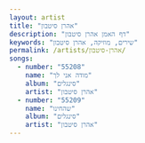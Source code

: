 ```yaml
---
layout: artist
title: "אהרן סיטבון"
description: "דף האמן אהרן סיטבון"
keywords: "שירים, מוזיקה, אהרן סיטבון"
permalink: /artists/אהרן-סיטבון/
songs:
  - number: "55208"
    name: "מודה אני לך"
    album: "סינגלים"
    artist: "אהרן סיטבון"
  - number: "55209"
    name: "שהחינו"
    album: "סינגלים"
    artist: "אהרן סיטבון"
---
```

